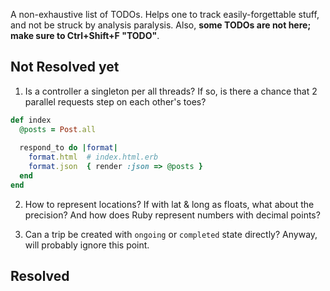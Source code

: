 A non-exhaustive list of TODOs. Helps one to track easily-forgettable stuff, and not be struck by analysis paralysis. Also, **some TODOs are not here; make sure to Ctrl+Shift+F "TODO"**.

## Not Resolved yet

1) Is a controller a singleton per all threads? If so, is there a chance that 2 parallel requests step on each other's toes?
```ruby
def index
  @posts = Post.all
 
  respond_to do |format|
    format.html  # index.html.erb
    format.json  { render :json => @posts }
  end
end
```

2) How to represent locations? If with lat & long as floats, what about the precision? And how does Ruby represent numbers with decimal points?

3) Can a trip be created with `ongoing` or `completed` state directly? Anyway, will probably ignore this point.

## Resolved
